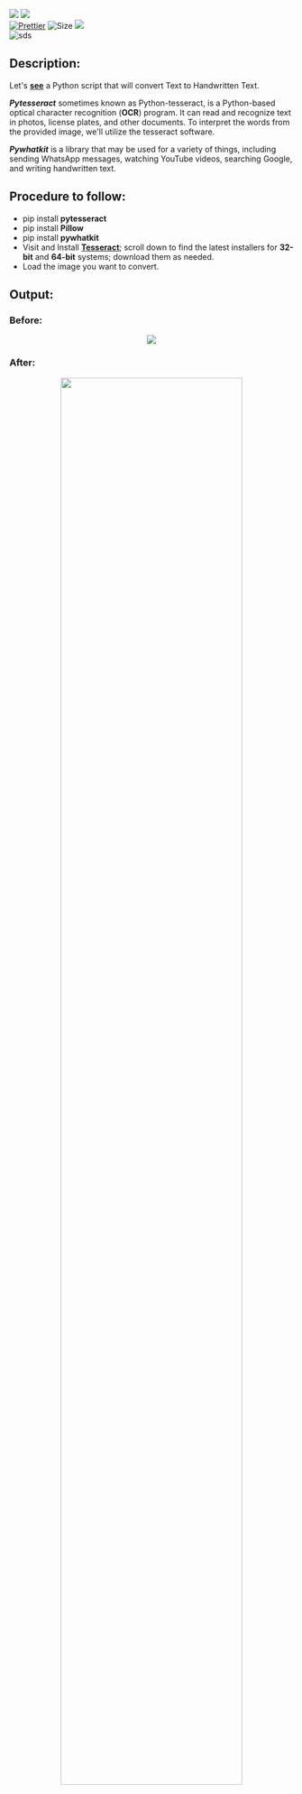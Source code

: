 ![](http://ForTheBadge.com/images/badges/made-with-python.svg)
![](https://forthebadge.com/images/badges/built-by-developers.svg)</br>
[![Prettier](https://img.shields.io/badge/Code%20Style-Prettier-red.svg)](https://github.com/prettier/prettier)
![Size](https://img.shields.io/github/repo-size/Iamtripathisatyam/Text_Image_to_Hand_Written_Text_Image?color=red&label=Repo%20Size%20)
![](https://img.shields.io/tokei/lines/github/Iamtripathisatyam/Text_Image_to_Hand_Written_Text_Image?color=red&label=Lines%20of%20Code)</br>
![sds](https://profile-counter.glitch.me/{Text_Image_to_Hand_Written_Text_Image}/count.svg)

## Description: 
Let's [**see**](https://github.com/Iamtripathisatyam/Text_Image_to_Hand_Written_Text_Image/blob/main/text_to_handwritten_text.py) a Python script that will convert Text to Handwritten Text.

***Pytesseract*** sometimes known as Python-tesseract, is a Python-based optical character recognition (**OCR**) program. It can read and recognize text in photos, license plates, and other documents. To interpret the words from the provided image, we'll utilize the tesseract software.

***Pywhatkit*** is a library that may be used for a variety of things, including sending WhatsApp messages, watching YouTube videos, searching Google, and writing handwritten text.

## Procedure to follow: 
- pip install **pytesseract**
- pip install **Pillow**
- pip install **pywhatkit**
- Visit and Install [**Tesseract**](https://github.com/UB-Mannheim/tesseract/wiki); scroll down to find the latest installers for **32-bit** and **64-bit** systems; download them as needed.
- Load the image you want to convert.

## Output:
### Before:
<p align="center"><img src="https://user-images.githubusercontent.com/69134468/127762972-7f53ccaa-6b5b-4b08-993c-fd8ecb77cef5.png"></p>

### After:
<p align="center"><img width="80%"src="https://user-images.githubusercontent.com/69134468/127762869-18ab3a15-6148-4ff7-9810-545baa48a798.png"></p>
